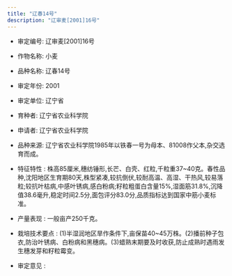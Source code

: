 ```yaml
---
title: "辽春14号"
description: "辽审麦[2001]16号"
---
```

* 审定编号:  辽审麦[2001]16号

*  作物名称:  小麦

*  品种名称:  辽春14号

*  审定年份:  2001

*  审定单位:  辽宁省

* 育种者:  辽宁省农业科学院

*  申请者:  辽宁省农业科学院

*  品种来源:  辽宁省农业科学院1985年以铁春一号为母本、81008作父本,杂交选育而成。

*  特征特性 : 
株高85厘米,穗纺锤形,长芒、白壳、红粒,千粒重37~40克。春性品种,沈阳地区生育期80天,株型紧凑,较抗倒伏,较耐高温、高湿、干热风,较易落粒;较抗叶枯病,中感叶锈病,感白粉病;籽粒粗蛋白含量15%,湿面筋31.8%,沉降值38.6毫升,稳定时间2.5分,面包评分83.0分,品质指标达到国家中筋小麦标准。
 
*  产量表现 : 
一般亩产250千克。

*  栽培技术要点 : 
(1)半湿润地区旱作条件下,亩保苗40~45万株。(2)播前种子包衣,防治叶锈病、白粉病和黑穗病。(3)蜡熟末期要及时收获,防止成熟时遇雨发生穗发芽和籽粒霉变。

*  审定意见 : 

